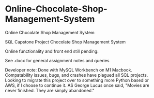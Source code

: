 # Online-Chocolate-Shop-Management-System
Online Chocolate Shop Management System

SQL Capstone Project Chocolate Shop Management System

Online functionality and front end still pending. 

See .docx for general assignment notes and queries

Developer note: Done with MySQL Workbench on M1 Macbook. Compatability issues, bugs, and crashes have plagued all SQL projects. 
Looking to migrate this project over to something more Python based or AWS, if I choose to continue it. AS George Lucus once said, 
"Movies are never finished. They are simply abandoned."
